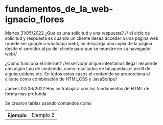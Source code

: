 # fundamentos_de_la_web-ignacio_flores

Martes 31/05/2022
¿Que es una solicitud y una respuesta?
// el ciclo de solicitud y respuesta es cuando un cliente desea acceder a una página web (puede ser google o whatsapp web), se descarga una copia de la página desde el servidor al pc del cliente para que se muestre en su navegador web//

¿Cómo funciona el internet?
//el servidor al que intentamos llegar responde con algún tipo de contenido, como resultados de búsquedas,el perfil de alguien,videos,etc. En todos estos casos el contenido se proporciona al cliente como combinación de HTML,CSS y JavaScript//

Jueves 02/06/2022
Hoy se trabajara con los fundamentos de HTML de forma mas profunda

Se crearon tablas usando comandos como 
<table>
<tr>
<th>Ejemplo</th>
<td>Ejemplo 2</td>
</table>